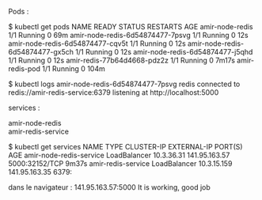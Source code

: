 
Pods :

$ kubectl get pods 
NAME                                     READY   STATUS             RESTARTS   AGE
amir-node-redis                          1/1     Running            0          69m
amir-node-redis-6d54874477-7psvg         1/1     Running            0          12s
amir-node-redis-6d54874477-cqv5t         1/1     Running            0          12s
amir-node-redis-6d54874477-gx5ch         1/1     Running            0          12s
amir-node-redis-6d54874477-j5qhd         1/1     Running            0          12s
amir-redis-77b64d4668-pdz2z              1/1     Running            0          7m17s
amir-redis-pod                           1/1     Running            0          104m

$ kubectl logs amir-node-redis-6d54874477-7psvg
redis connected to redis://amir-redis-service:6379
listening at http://localhost:5000

services : 

amir-node-redis             
amir-redis-service 

$ kubectl get services
NAME                        TYPE           CLUSTER-IP     EXTERNAL-IP      PORT(S)          AGE
amir-node-redis-service     LoadBalancer   10.3.36.31     141.95.163.57    5000:32152/TCP   9m37s
amir-redis-service          LoadBalancer   10.3.15.159    141.95.163.35    6379:

dans le navigateur :
141.95.163.57:5000
It is working, good job
